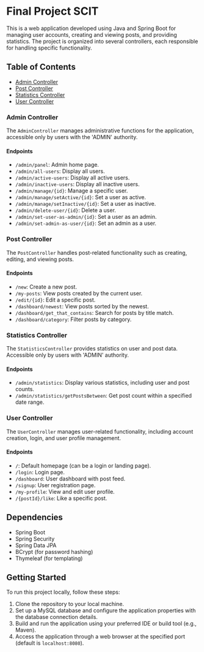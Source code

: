 # Final Project SCIT 

This is a web application developed using Java and Spring Boot for managing user accounts, creating and viewing posts, and providing statistics. The project is organized into several controllers, each responsible for handling specific functionality.

## Table of Contents
- [Admin Controller](#admin-controller)
- [Post Controller](#post-controller)
- [Statistics Controller](#statistics-controller)
- [User Controller](#user-controller)

### Admin Controller

The `AdminController` manages administrative functions for the application, accessible only by users with the 'ADMIN' authority.

#### Endpoints

- `/admin/panel`: Admin home page.
- `/admin/all-users`: Display all users.
- `/admin/active-users`: Display all active users.
- `/admin/inactive-users`: Display all inactive users.
- `/admin/manage/{id}`: Manage a specific user.
- `/admin/manage/setActive/{id}`: Set a user as active.
- `/admin/manage/setInactive/{id}`: Set a user as inactive.
- `/admin/delete-user/{id}`: Delete a user.
- `/admin/set-user-as-admin/{id}`: Set a user as an admin.
- `/admin/set-admin-as-user/{id}`: Set an admin as a user.

### Post Controller

The `PostController` handles post-related functionality such as creating, editing, and viewing posts.

#### Endpoints

- `/new`: Create a new post.
- `/my-posts`: View posts created by the current user.
- `/edit/{id}`: Edit a specific post.
- `/dashboard/newest`: View posts sorted by the newest.
- `/dashboard/get_that_contains`: Search for posts by title match.
- `/dashboard/category`: Filter posts by category.

### Statistics Controller

The `StatisticsController` provides statistics on user and post data. Accessible only by users with 'ADMIN' authority.

#### Endpoints

- `/admin/statistics`: Display various statistics, including user and post counts.
- `/admin/statistics/getPostsBetween`: Get post count within a specified date range.

### User Controller

The `UserController` manages user-related functionality, including account creation, login, and user profile management.

#### Endpoints

- `/`: Default homepage (can be a login or landing page).
- `/login`: Login page.
- `/dashboard`: User dashboard with post feed.
- `/signup`: User registration page.
- `/my-profile`: View and edit user profile.
- `/{postId}/like`: Like a specific post.

## Dependencies

- Spring Boot
- Spring Security
- Spring Data JPA
- BCrypt (for password hashing)
- Thymeleaf (for templating)

## Getting Started

To run this project locally, follow these steps:

1. Clone the repository to your local machine.
2. Set up a MySQL database and configure the application properties with the database connection details.
3. Build and run the application using your preferred IDE or build tool (e.g., Maven).
4. Access the application through a web browser at the specified port (default is `localhost:8080`).
